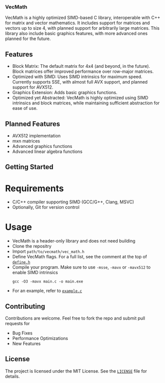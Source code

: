 ### VecMath
VecMath is a highly optimized SIMD-based C library, interoperable with C++ for matrix and vector mathematics. It includes support for matrices and vectors up to size 4, with planned support for arbitrarily large matrices. This library also include basic graphics features, with more advanced ones planned for the future.

## Features
- Block Matrix: The default matrix for 4x4 (and beyond, in the future). Block matrices offer improved performance over row-major matrices.
- Optimized with SIMD: Uses SIMD intrinsics for maximum speed. Currently supports SSE, with almost full AVX support, and planned support for AVX512.
- Graphics Extension: Adds basic graphics functions.
- Optimized yet Abstracted: VecMath is highly optimized using SIMD intrinsics and block matrices, while maintaining sufficient abstraction for ease of use.

## Planned Features
- AVX512 implementation
- mxn matrices
- Advanced graphics functions
- Advanced linear algebra functions

## Getting Started
# Requirements
- C/C++ compiler supporting SIMD (GCC/G++, Clang, MSVC)
- Optionally, Git for version control
# Usage
- VecMath is a header-only library and does not need building
- Clone the repositry
- Import `path/to/vecmath/vec_math.h`
- Define VecMath flags. For a full list, see the comment at the top of [`define.h`](./define.h)
- Compile your program. Make sure to use `-msse`, `-mavx` or `-mavx512` to enable SIMD intrinsics
  ```
  gcc -O3 -mavx main.c -o main.exe
  ```
- For an example, refer to [`example.c`](./example.c)

## Contributing
Contributions are welcome. Feel free to fork the repo and submit pull requests for
- Bug Fixes
- Performance Optimizations
- New Features

## License
The project is licensed under the MIT License. See the [`LICENSE`](./LICENSE) file for details.